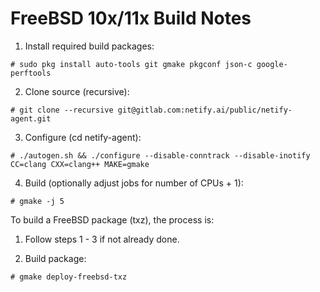 # FreeBSD 10x/11x Build Notes

1. Install required build packages:

  `# sudo pkg install auto-tools git gmake pkgconf json-c google-perftools`

2. Clone source (recursive):

  `# git clone --recursive git@gitlab.com:netify.ai/public/netify-agent.git`

3. Configure (cd netify-agent):

  `# ./autogen.sh && ./configure --disable-conntrack --disable-inotify CC=clang CXX=clang++ MAKE=gmake`

4. Build (optionally adjust jobs for number of CPUs + 1):

  `# gmake -j 5`

To build a FreeBSD package (txz), the process is:

1. Follow steps 1 - 3 if not already done.

2. Build package:

  `# gmake deploy-freebsd-txz`

